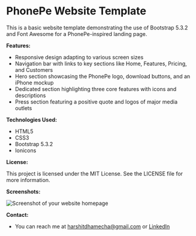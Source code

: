 # PhonePe Website Template

This is a basic website template demonstrating the use of Bootstrap 5.3.2 and Font Awesome for a PhonePe-inspired landing page.

**Features:**

* Responsive design adapting to various screen sizes
* Navigation bar with links to key sections like Home, Features, Pricing, and Customers
* Hero section showcasing the PhonePe logo, download buttons, and an iPhone mockup
* Dedicated section highlighting three core features with icons and descriptions
* Press section featuring a positive quote and logos of major media outlets

**Technologies Used:**

* HTML5
* CSS3
* Bootstrap 5.3.2
* Ionicons


**License:**

This project is licensed under the MIT License. See the LICENSE file for more information.

**Screenshots:**

![Screenshot of your website homepage](https://github.com/harshitdhamecha/PhonePe-Bootstrap/assets/137476624/1609684d-5014-498f-a34f-ee90fab3a2a9)




**Contact:**

* You can reach me at harshitdhamecha@gmail.com or [LinkedIn](https://www.linkedin.com/in/harshitrajeshdhamecha/)



